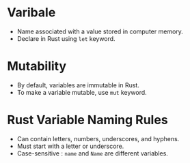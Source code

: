 # Varibale  
 - Name associated with a value stored in computer memory.
 - Declare in Rust using `let` keyword.

# Mutability
 - By default, variables are immutable in Rust.
 - To make a variable mutable, use `mut` keyword.


# Rust Variable Naming Rules
 - Can contain letters, numbers, underscores, and hyphens.
 - Must start with a letter or underscore.
 - Case-sensitive : `name` and `Name` are different variables. 